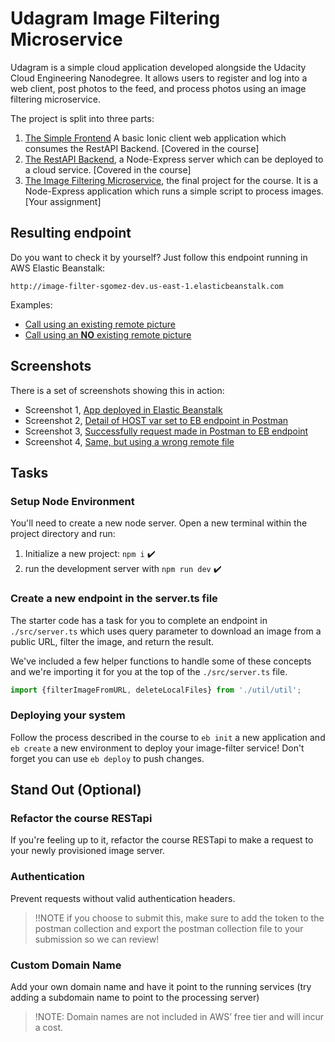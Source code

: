 # Udagram Image Filtering Microservice

Udagram is a simple cloud application developed alongside the Udacity Cloud Engineering Nanodegree. It allows users to register and log into a web client, post photos to the feed, and process photos using an image filtering microservice.

The project is split into three parts:
1. [The Simple Frontend](https://github.com/udacity/cloud-developer/tree/master/course-02/exercises/udacity-c2-frontend)
A basic Ionic client web application which consumes the RestAPI Backend. [Covered in the course]
2. [The RestAPI Backend](https://github.com/udacity/cloud-developer/tree/master/course-02/exercises/udacity-c2-restapi), a Node-Express server which can be deployed to a cloud service. [Covered in the course]
3. [The Image Filtering Microservice](https://github.com/udacity/cloud-developer/tree/master/course-02/project/image-filter-starter-code), the final project for the course. It is a Node-Express application which runs a simple script to process images. [Your assignment]

## Resulting endpoint

Do you want to check it by yourself? Just follow this endpoint running in AWS Elastic Beanstalk:

`http://image-filter-sgomez-dev.us-east-1.elasticbeanstalk.com`

Examples:

- [Call using an existing remote picture](http://image-filter-sgomez-dev.us-east-1.elasticbeanstalk.com/filteredimage?image_url=https://s1.wp.com/wp-content/themes/h4/i/pic-crowd-2x.jpg)
- [Call using an **NO** existing remote picture](http://image-filter-sgomez-dev.us-east-1.elasticbeanstalk.com/filteredimage?image_url=https://s1.wp.com/wp-content/themes/h4/i/pic-crowd-2xasdf.jpg)

## Screenshots

There is a set of screenshots showing this in action:

- Screenshot 1, [App deployed in Elastic Beanstalk](deployment_screenshots/1_App_deployed_in_Elastic_Beanstalk.png)
- Screenshot 2, [Detail of HOST var set to EB endpoint in Postman](deployment_screenshots/2_Postman_vars_HOST.png)
- Screenshot 3, [Successfully request made in Postman to EB endpoint](deployment_screenshots/3_Postman_call_ok.png)
- Screenshot 4, [Same, but using a wrong remote file](deployment_screenshots/4_Postman_call_nonexistent_image_generates_http_error.png)


## Tasks

### Setup Node Environment

You'll need to create a new node server. Open a new terminal within the project directory and run:

1. Initialize a new project: `npm i` :heavy_check_mark:
2. run the development server with `npm run dev` :heavy_check_mark:

### Create a new endpoint in the server.ts file

The starter code has a task for you to complete an endpoint in `./src/server.ts` which uses query parameter to download an image from a public URL, filter the image, and return the result.

We've included a few helper functions to handle some of these concepts and we're importing it for you at the top of the `./src/server.ts` file.

```typescript
import {filterImageFromURL, deleteLocalFiles} from './util/util';
```

### Deploying your system

Follow the process described in the course to `eb init` a new application and `eb create` a new environment to deploy your image-filter service! Don't forget you can use `eb deploy` to push changes.

## Stand Out (Optional)

### Refactor the course RESTapi

If you're feeling up to it, refactor the course RESTapi to make a request to your newly provisioned image server.

### Authentication

Prevent requests without valid authentication headers.
> !!NOTE if you choose to submit this, make sure to add the token to the postman collection and export the postman collection file to your submission so we can review!

### Custom Domain Name

Add your own domain name and have it point to the running services (try adding a subdomain name to point to the processing server)
> !NOTE: Domain names are not included in AWS’ free tier and will incur a cost.
